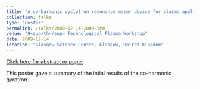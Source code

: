 ```yaml
---
title: "A co-harmonic cyclotron resonance maser device for plasma applications "
collection: talks
type: "Poster"
permalink: /talks/2009-12-14-2009-TPW
venue: "9<sup>th</sup> Technological Plasma Workshop"
date: 2009-12-14
location: "Glasgow Science Centre, Glasgow, United Kingdom"
---
```


[Click here for abstract or paper](https://warwick.ac.uk/fac/sci/physics/research/cfsa/events/iop2009/program_final.pdf)

This poster gave a summary of the intial results of the co-harmonic gyrotron.
